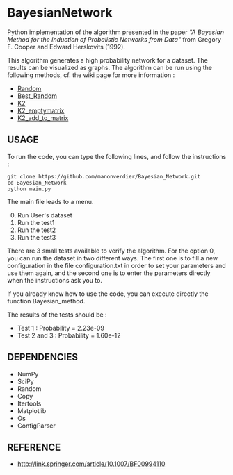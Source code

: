 # BayesianNetwork

Python implementation of the algorithm presented in the paper *"A Bayesian Method for the Induction of Probalistic Networks from Data"* from Gregory F. Cooper and Edward Herskovits (1992).

This algorithm generates a high probability network for a dataset. The results can be visualized as graphs. The algorithm can be run using the following methods, cf. the wiki page for more information :

* [Random](https://github.com/manonverdier/Bayesian_Network/wiki#random)
* [Best_Random](https://github.com/manonverdier/Bayesian_Network/wiki#best_random)
* [K2](https://github.com/manonverdier/Bayesian_Network/wiki#K2)
* [K2_emptymatrix](https://github.com/manonverdier/Bayesian_Network/wiki#K2_emptymatrix) 
* [K2_add_to_matrix](https://github.com/manonverdier/Bayesian_Network/wiki#K2_add_to_matrix)


## USAGE 

To run the code, you can type the following lines, and follow the instructions :

```
git clone https://github.com/manonverdier/Bayesian_Network.git
cd Bayesian_Network
python main.py	
```

The main file leads to a menu. 

0. Run User's dataset
1. Run the test1
2. Run the test2
3. Run the test3

There are 3 small tests available to verify the algorithm.
For the option 0, you can run the dataset in two different ways. The first one is to fill a new configuration in the file configuration.txt in order to set your parameters and use them again, and the second one is to enter the parameters directly when the instructions ask you to. 

If you already know how to use the code, you can execute directly the function Bayesian_method. 

The results of the tests should be :
* Test 1 : Probability = 2.23e-09
* Test 2 and 3 : Probability = 1.60e-12


## DEPENDENCIES 

- NumPy
- SciPy
- Random
- Copy 
- Itertools
- Matplotlib
- Os
- ConfigParser

## REFERENCE 

- http://link.springer.com/article/10.1007/BF00994110

